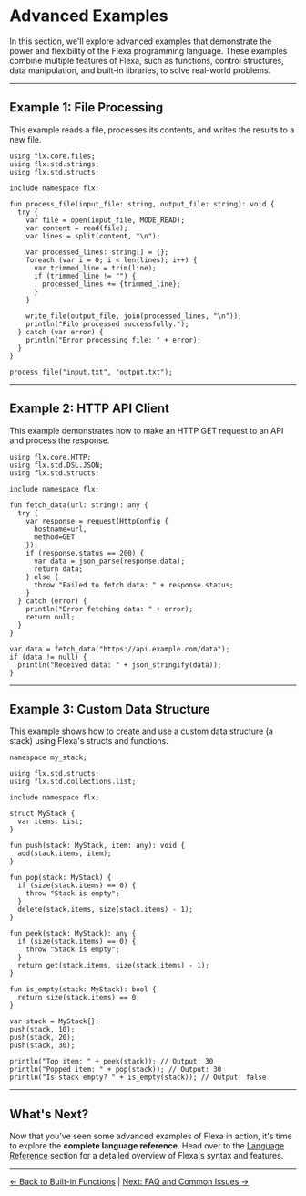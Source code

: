 # Advanced Examples

In this section, we'll explore advanced examples that demonstrate the power and flexibility of the Flexa programming language. These examples combine multiple features of Flexa, such as functions, control structures, data manipulation, and built-in libraries, to solve real-world problems.

---

## Example 1: File Processing

This example reads a file, processes its contents, and writes the results to a new file.

```flexa
using flx.core.files;
using flx.std.strings;
using flx.std.structs;

include namespace flx;

fun process_file(input_file: string, output_file: string): void {
  try {
    var file = open(input_file, MODE_READ);
    var content = read(file);
    var lines = split(content, "\n");

    var processed_lines: string[] = {};
    foreach (var i = 0; i < len(lines); i++) {
      var trimmed_line = trim(line);
      if (trimmed_line != "") {
        processed_lines += {trimmed_line};
      }
    }

    write_file(output_file, join(processed_lines, "\n"));
    println("File processed successfully.");
  } catch (var error) {
    println("Error processing file: " + error);
  }
}

process_file("input.txt", "output.txt");
```

---

## Example 2: HTTP API Client

This example demonstrates how to make an HTTP GET request to an API and process the response.

```flexa
using flx.core.HTTP;
using flx.std.DSL.JSON;
using flx.std.structs;

include namespace flx;

fun fetch_data(url: string): any {
  try {
    var response = request(HttpConfig {
      hostname=url,
      method=GET
    });
    if (response.status == 200) {
      var data = json_parse(response.data);
      return data;
    } else {
      throw "Failed to fetch data: " + response.status;
    }
  } catch (error) {
    println("Error fetching data: " + error);
    return null;
  }
}

var data = fetch_data("https://api.example.com/data");
if (data != null) {
  println("Received data: " + json_stringify(data));
}
```

---

## Example 3: Custom Data Structure

This example shows how to create and use a custom data structure (a stack) using Flexa's structs and functions.

```flexa
namespace my_stack;

using flx.std.structs;
using flx.std.collections.list;

include namespace flx;

struct MyStack {
  var items: List;
}

fun push(stack: MyStack, item: any): void {
  add(stack.items, item);
}

fun pop(stack: MyStack) {
  if (size(stack.items) == 0) {
    throw "Stack is empty";
  }
  delete(stack.items, size(stack.items) - 1);
}

fun peek(stack: MyStack): any {
  if (size(stack.items) == 0) {
    throw "Stack is empty";
  }
  return get(stack.items, size(stack.items) - 1);
}

fun is_empty(stack: MyStack): bool {
  return size(stack.items) == 0;
}

var stack = MyStack{};
push(stack, 10);
push(stack, 20);
push(stack, 30);

println("Top item: " + peek(stack)); // Output: 30
println("Popped item: " + pop(stack)); // Output: 30
println("Is stack empty? " + is_empty(stack)); // Output: false
```

<!-- NOT IMPLEMENTED YET
---

## Example 4: Recursive Directory Traversal

This example demonstrates how to recursively traverse a directory and list all files.

```flexa
using flx.core.files;
using flx.core.console;

fun list_files(directory: string): void {
    var entries = read_dir(directory);
    foreach (var entry in entries) {
        var path = directory + "/" + entry;
        if (is_dir(path)) {
            println("Directory: " + path);
            list_files(path); // Recursive call
        } else {
            println("File: " + path);
        }
    }
}

list_files(".");
```
-->

---

## What's Next?

Now that you've seen some advanced examples of Flexa in action, it's time to explore the **complete language reference**. Head over to the [Language Reference](language-reference) section for a detailed overview of Flexa's syntax and features.

---

[← Back to Built-in Functions](built-in-functions) | [Next: FAQ and Common Issues →](faq-and-common-issues)
